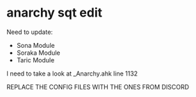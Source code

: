 # anarchy sqt edit

Need to update:
- Sona Module
- Soraka Module
- Taric Module

I need to take a look at _Anarchy.ahk line 1132

REPLACE THE CONFIG FILES WITH THE ONES FROM DISCORD

